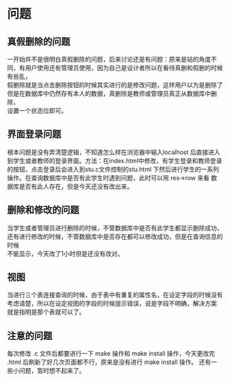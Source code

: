 # 问题
## 真假删除的问题
   一开始并不是很明白真假删除的问题，后来讨论还是有问题：原来是站的角度不同，有用户使用还有管理员使用，因为自己是设计者所以在看待真删和假删的时候有些乱，  
   假删除就是当点击删除按钮的时候其实进行的是修改问题，这样用户以为是删除了但是在数据库中仍然存有本人的数据，真删除是教师或管理员真正从数据库中删除，  
   设置一个状态位即可。
  
## 界面登录问题
   根本问题是没有弄清楚逻辑，不知道怎么样在浏览器中输入localhost 后直接进入到学生或者教师的登录界面。方法：在index.html中修改，有学生登录和教师登录  
   的按钮，点击登录后会进入到stu.c文件控制的stu.html 下然后进行学生的一系列操作。在查询数据库中是否有此学生时遇到问题，此时可以用 res->row 来看 
   数据库是否有此人存在，但是今天还没有改出来。
   
## 删除和修改的问题
   当学生或者管理员进行删除的时候，不管数据库中是否有此学生都显示删除成功，还有进行修改的时候，不管数据库中是否存在都可以修改成功，但是在查询信息的时候  
   不能显示，今天改了1小时但是还没有改对。
   
## 视图
   当进行三个表连接查询的时候，由于表中有重复的属性名，在设定字段的时候没有考虑请楚，所以在设定视图的字段的时候提示错误，说是字段不明确，解决方案  
   就是指明是那个表就可以了。  
   
## 注意的问题  
   每次修改 .c 文件后都要进行一下 make 操作和 make install 操作，今天更改完 .html 后刷新了好几次页面都不行，原来是没有进行 make install 操作。
   还有一些小问题，暂时想不起来了。
